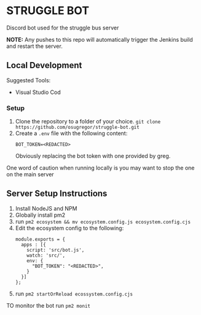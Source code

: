 # STRUGGLE BOT
Discord bot used for the struggle bus server

**NOTE:** Any pushes to this repo will automatically trigger the Jenkins build and restart the server.

## Local Development
Suggested Tools:
- Visual Studio Cod

### Setup
1. Clone the repository to a folder of your choice.
   `git clone https://github.com/osugregor/struggle-bot.git`
2. Create a `.env` file with the following content:
   ```
   BOT_TOKEN=<REDACTED>
   ```
   Obviously replacing the bot token with one provided by greg.

One word of caution when running locally is you may want to stop the one on the main server

## Server Setup Instructions
1. Install NodeJS and NPM
2. Globally install pm2
3. run `pm2 ecosystem && mv ecosystem.config.js ecosystem.config.cjs`
4. Edit the ecosystem config to the following:
   ```
   module.exports = {
     apps : [{
       script: 'src/bot.js',
       watch: 'src/',
       env: {
         "BOT_TOKEN": "<REDACTED>",
       }
     }]
   };
   ```
5. run `pm2 startOrReload ecossystem.config.cjs`

TO monitor the bot run `pm2 monit`
